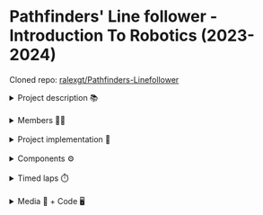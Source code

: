 # Pathfinders' Line follower - Introduction To Robotics (2023-2024)

Cloned repo: [ralexgt/Pathfinders-Linefollower](https://github.com/ralexgt/Pathfinders-Linefollower/)
</br>

<details>
<summary>  Project description 📚</summary>
&nbsp;&nbsp;&nbsp;&nbsp; We were asked to design, build and code a line follower during a hackathon held by our Introduction To Robotics professor at the University of Bucharest. Teams consisted of around 3 students and we had to build a good enough line follower, capable of completing a predefined course in a limited time.
</details>

</br>

<details>
<summary>  Members 🙆‍♂️</summary>

- Păun Ștefan
- Vlad Bogdan
- Roman Alex
</details>

</br>

<details>
<summary>  Project implementation 🔧</summary>
&nbsp;&nbsp;&nbsp;&nbsp; At the beggining of the hackathon we focused strictly on the hardware part. We started by designing our chassis on a white cardboard, noting each component and marking as close as possible where we wanted everything to be and making a good image of the finished robot. </br>
&nbsp;&nbsp;&nbsp;&nbsp; After which we cut the cardboard to make our chassis, put each component in place using screws or zip ties and connected everything with wires from the arduino to the L293D motor driver on a medium breadboard and from a QTR-8A reflectant sensor to the arduino. </br>
&nbsp;&nbsp;&nbsp;&nbsp; Finishing the hardware part of the line follower, we moved on to software. We scripted the first version of the code, implementing the PID control and through testing making sure our robot can finish in decent time a course. We then followed up with an automatic calibration function (before we had to manually calibrate the sensors each time we had a test run) and continued with tests and improvements until we got a satisfying time.
</details>

</br>

<details>
<summary>  Components ⚙️</summary>

- Arduino Uno
- Medium Breadboard
- Wires as needed
- L293D motor driver
- QTR-8A reflectance sensor
- Ball Caster
- Power Source (LiPo battery)
- 2 DC motors
- 2 wheels
- Self made chassis
- Zip ties
</details>

</br>

<details>
<summary> Timed laps 	⏱️</summary>

1. First lap: DNS &nbsp; - &nbsp; [#1 Attempt [YouTube]](https://youtu.be/d7cBhhvKf14)
2. Second lap: 19:359s &nbsp; - &nbsp; [#2 Attempt [YouTube]](https://youtu.be/dyZ4lOrvLbk)
3. Third lap: 20:556s &nbsp; - &nbsp; [#3 Attempt [YouTube]](https://youtu.be/f6i91MUnbYY)
</details>

</br>

<details>
<summary> Media 📸 + Code 🖥️</summary>
  <blockquote>
  <details><summary>&nbsp;&nbsp;&nbsp;&nbsp;Setup images: </summary>

  <img src="media/setupimg1.jpg" width="200" height="300">
  &nbsp;&nbsp;&nbsp;&nbsp;&nbsp;&nbsp;&nbsp;&nbsp;&nbsp;&nbsp;&nbsp;&nbsp;&nbsp;&nbsp;&nbsp;&nbsp;&nbsp;&nbsp;&nbsp;&nbsp;&nbsp;&nbsp;&nbsp;&nbsp;&nbsp;
  <img src="media/setupimg2.jpg" width="200" height="300">

  </details>
  </blockquote>
  </br>
  <blockquote>
  <details><summary>&nbsp;&nbsp;&nbsp;&nbsp;Fastest lap: </summary>

Time: 19:359s &nbsp; - &nbsp; [Fastest lap [YouTube]](https://youtu.be/dyZ4lOrvLbk)

  </details>
  </blockquote>
  </br>
  <blockquote>
  <details><summary>&nbsp;&nbsp;&nbsp;&nbsp;Code: </summary>

[Code file](https://github.com/ralexgt/Pathfinders-Linefollower/blob/main/code/linefollower.ino)

  </details>
  </blockquote>
</details>
